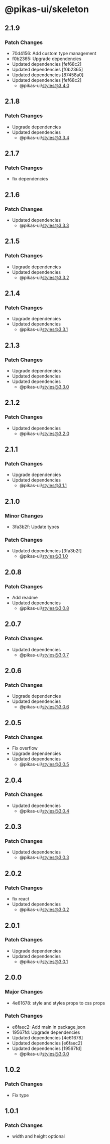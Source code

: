 # @pikas-ui/skeleton

## 2.1.9

### Patch Changes

- 70d4156: Add custom type management
- f0b2365: Upgrade dependencies
- Updated dependencies [fef68c2]
- Updated dependencies [f0b2365]
- Updated dependencies [87458a0]
- Updated dependencies [fef68c2]
  - @pikas-ui/styles@3.4.0

## 2.1.8

### Patch Changes

- Upgrade dependencies
- Updated dependencies
  - @pikas-ui/styles@3.3.4

## 2.1.7

### Patch Changes

- fix dependencies

## 2.1.6

### Patch Changes

- Updated dependencies
  - @pikas-ui/styles@3.3.3

## 2.1.5

### Patch Changes

- Upgrade dependencies
- Updated dependencies
  - @pikas-ui/styles@3.3.2

## 2.1.4

### Patch Changes

- Upgrade dependencies
- Updated dependencies
  - @pikas-ui/styles@3.3.1

## 2.1.3

### Patch Changes

- Upgrade dependencies
- Updated dependencies
- Updated dependencies
  - @pikas-ui/styles@3.3.0

## 2.1.2

### Patch Changes

- Updated dependencies
  - @pikas-ui/styles@3.2.0

## 2.1.1

### Patch Changes

- Upgrade dependencies
- Updated dependencies
  - @pikas-ui/styles@3.1.1

## 2.1.0

### Minor Changes

- 3fa3b2f: Update types

### Patch Changes

- Updated dependencies [3fa3b2f]
  - @pikas-ui/styles@3.1.0

## 2.0.8

### Patch Changes

- Add readme
- Updated dependencies
  - @pikas-ui/styles@3.0.8

## 2.0.7

### Patch Changes

- Updated dependencies
  - @pikas-ui/styles@3.0.7

## 2.0.6

### Patch Changes

- Upgrade dependencies
- Updated dependencies
  - @pikas-ui/styles@3.0.6

## 2.0.5

### Patch Changes

- Fix overflow
- Upgrade dependencies
- Updated dependencies
  - @pikas-ui/styles@3.0.5

## 2.0.4

### Patch Changes

- Updated dependencies
  - @pikas-ui/styles@3.0.4

## 2.0.3

### Patch Changes

- Updated dependencies
  - @pikas-ui/styles@3.0.3

## 2.0.2

### Patch Changes

- fix react
- Updated dependencies
  - @pikas-ui/styles@3.0.2

## 2.0.1

### Patch Changes

- Upgrade dependencies
- Updated dependencies
  - @pikas-ui/styles@3.0.1

## 2.0.0

### Major Changes

- 4e61678: style and styles props to css props

### Patch Changes

- e6faec2: Add main in package.json
- 19567fd: Upgrade dependencies
- Updated dependencies [4e61678]
- Updated dependencies [e6faec2]
- Updated dependencies [19567fd]
  - @pikas-ui/styles@3.0.0

## 1.0.2

### Patch Changes

- Fix type

## 1.0.1

### Patch Changes

- width and height optional
